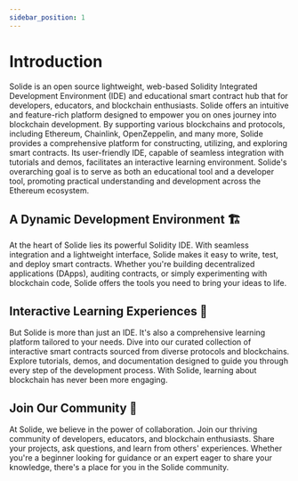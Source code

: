 ```yaml
---
sidebar_position: 1
---
```



# Introduction

Solide is an open source lightweight, web-based Solidity Integrated Development Environment (IDE) and educational smart contract hub that for developers, educators, and blockchain enthusiasts. Solide offers an intuitive and feature-rich platform designed to empower you on ones journey into blockchain development. By supporting various blockchains and protocols, including Ethereum, Chainlink, OpenZeppelin, and many more, Solide provides a comprehensive platform for constructing, utilizing, and exploring smart contracts. Its user-friendly IDE, capable of seamless integration with tutorials and demos, facilitates an interactive learning environment. Solide's overarching goal is to serve as both an educational tool and a developer tool, promoting practical understanding and development across the Ethereum ecosystem.

## A Dynamic Development Environment 🏗️

At the heart of Solide lies its powerful Solidity IDE. With seamless integration and a lightweight interface, Solide makes it easy to write, test, and deploy smart contracts. Whether you're building decentralized applications (DApps), auditing contracts, or simply experimenting with blockchain code, Solide offers the tools you need to bring your ideas to life.

## Interactive Learning Experiences 📜

But Solide is more than just an IDE. It's also a comprehensive learning platform tailored to your needs. Dive into our curated collection of interactive smart contracts sourced from diverse protocols and blockchains. Explore tutorials, demos, and documentation designed to guide you through every step of the development process. With Solide, learning about blockchain has never been more engaging.

## Join Our Community 🤗

At Solide, we believe in the power of collaboration. Join our thriving community of developers, educators, and blockchain enthusiasts. Share your projects, ask questions, and learn from others' experiences. Whether you're a beginner looking for guidance or an expert eager to share your knowledge, there's a place for you in the Solide community.